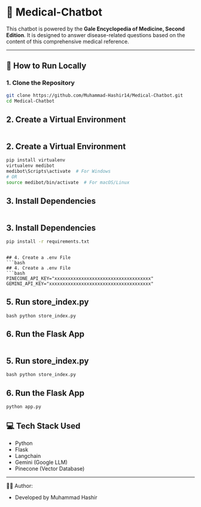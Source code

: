 # 🧠 Medical-Chatbot

This chatbot is powered by the **Gale Encyclopedia of Medicine, Second Edition**. It is designed to answer disease-related questions based on the content of this comprehensive medical reference.

---

## 🧪 How to Run Locally

### 1. Clone the Repository

```bash
git clone https://github.com/Muhammad-Hashir14/Medical-Chatbot.git
cd Medical-Chatbot
```

## 2. Create a Virtual Environment
```bash 
```

## 2. Create a Virtual Environment
```bash 
pip install virtualenv
virtualenv medibot
medibot\Scripts\activate  # For Windows
# OR
source medibot/bin/activate  # For macOS/Linux
```

## 3. Install Dependencies
```bash 
```

## 3. Install Dependencies
```bash 
pip install -r requirements.txt
```
```

## 4. Create a .env File
```bash 
## 4. Create a .env File
```bash 
PINECONE_API_KEY="xxxxxxxxxxxxxxxxxxxxxxxxxxxxxxxxxxxx"
GEMINI_API_KEY="xxxxxxxxxxxxxxxxxxxxxxxxxxxxxxxxxxxxxx"
```

## 5. Run store_index.py
```
bash python store_index.py
```

## 6. Run the Flask App
```
```

## 5. Run store_index.py
```
bash python store_index.py
```

## 6. Run the Flask App
```
python app.py
```

## 💻 Tech Stack Used
- Python
- Flask
- Langchain
- Gemini (Google LLM)
- Pinecone (Vector Database)

___
🙋‍♂️ Author:

- Developed by Muhammad Hashir

